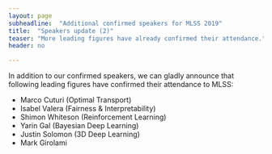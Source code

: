 ```yaml
---
layout: page
subheadline:  "Additional confirmed speakers for MLSS 2019"
title:  "Speakers update (2)"
teaser: "More leading figures have already confirmed their attendance."
header: no

---
```

In addition to our confirmed speakers, we can gladly announce that following leading figures have confirmed their attendance to MLSS:
* Marco	Cuturi (Optimal Transport)
* Isabel Valera	(Fairness & Interpretability)
* Shimon Whiteson (Reinforcement Learning)
* Yarin Gal (Bayesian Deep Learning)
* Justin Solomon (3D Deep Learning)
* Mark Girolami